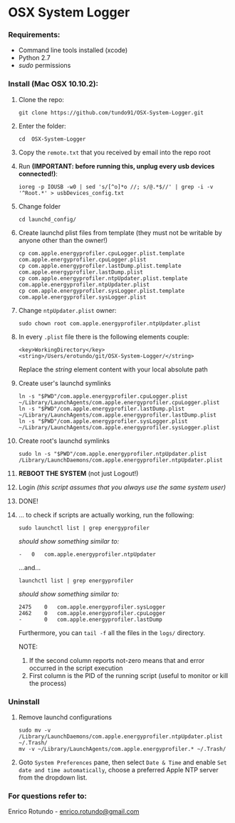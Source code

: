 # OSX System Logger

### Requirements:

* Command line tools installed (xcode)
* Python 2.7 
* *sudo* permissions


### Install (Mac OSX 10.10.2):

1. Clone the repo:

	```
	git clone https://github.com/tundo91/OSX-System-Logger.git
	```
	
1. Enter the folder:

	```
	cd	OSX-System-Logger
	```

1. Copy the ```remote.txt``` that you received by email into the repo root

1. Run **(IMPORTANT: before running this, unplug every usb devices connected!)**:

	```
	ioreg -p IOUSB -w0 | sed 's/[^o]*o //; s/@.*$//' | grep -i -v '^Root.*' > usbDevices_config.txt
	```

1. Change folder

	```
	cd launchd_config/
	```
	
1. Create launchd plist files from template (they must not be writable by anyone other than the owner!)
	
	```
	cp com.apple.energyprofiler.cpuLogger.plist.template com.apple.energyprofiler.cpuLogger.plist
	cp com.apple.energyprofiler.lastDump.plist.template com.apple.energyprofiler.lastDump.plist
	cp com.apple.energyprofiler.ntpUpdater.plist.template com.apple.energyprofiler.ntpUpdater.plist
	cp com.apple.energyprofiler.sysLogger.plist.template com.apple.energyprofiler.sysLogger.plist
	```

1. Change ```ntpUpdater.plist``` owner: 

	```
	sudo chown root com.apple.energyprofiler.ntpUpdater.plist
	```
		
1. In every ```.plist``` file there is the following elements couple:

	```
	<key>WorkingDirectory</key>
    <string>/Users/erotundo/git/OSX-System-Logger/</string>
    ```

	Replace the *string* element content with your local absolute path 

1. Create user's launchd symlinks
	
	```
	ln -s "$PWD"/com.apple.energyprofiler.cpuLogger.plist ~/Library/LaunchAgents/com.apple.energyprofiler.cpuLogger.plist
	ln -s "$PWD"/com.apple.energyprofiler.lastDump.plist ~/Library/LaunchAgents/com.apple.energyprofiler.lastDump.plist
	ln -s "$PWD"/com.apple.energyprofiler.sysLogger.plist ~/Library/LaunchAgents/com.apple.energyprofiler.sysLogger.plist
	```

1. Create root's launchd symlinks

	```
	sudo ln -s "$PWD"/com.apple.energyprofiler.ntpUpdater.plist /Library/LaunchDaemons/com.apple.energyprofiler.ntpUpdater.plist
	```

1. **REBOOT THE SYSTEM** (not just Logout!)

1. Login *(this script assumes that you always use the same system user)*

1. DONE!

1. ... to check if scripts are actually working, run the following:
	
	```
	sudo launchctl list | grep energyprofiler
	```

	*should show something similar to:*

	```
	-	0	com.apple.energyprofiler.ntpUpdater
	```

	...and...

	```
	launchctl list | grep energyprofiler
	```

	*should show something similar to:*

	```
	2475	0	com.apple.energyprofiler.sysLogger
	2462	0	com.apple.energyprofiler.cpuLogger
	-		0	com.apple.energyprofiler.lastDump
	```

	Furthermore, you can ```tail -f``` all the files in the ```logs/``` directory.
	

	NOTE: 

	1. If the second column reports not-zero means that and error occurred in the script execution
	1. First column is the PID of the running script (useful to monitor or kill the process)
	
	
### Uninstall

1. Remove launchd configurations

	```
	sudo mv -v /Library/LaunchDaemons/com.apple.energyprofiler.ntpUpdater.plist ~/.Trash/
	mv -v ~/Library/LaunchAgents/com.apple.energyprofiler.* ~/.Trash/
	```

1. Goto ```System Preferences``` pane, then select ```Date & Time``` and enable ```Set date and time automatically```, choose a preferred Apple NTP server from the dropdown list.

### For questions refer to:
Enrico Rotundo - <enrico.rotundo@gmail.com>
